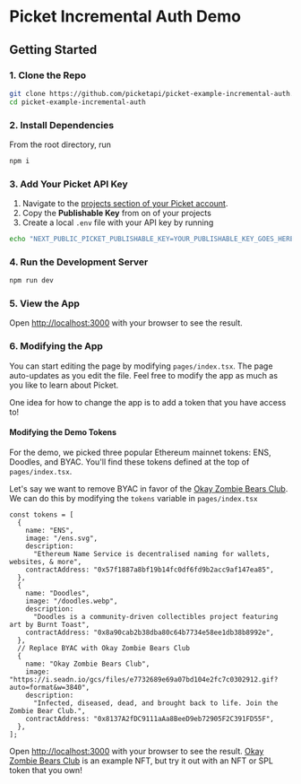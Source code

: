 # Picket Incremental Auth Demo

## Getting Started

### 1. Clone the Repo

```bash
git clone https://github.com/picketapi/picket-example-incremental-auth.git
cd picket-example-incremental-auth
```

### 2. Install Dependencies

From the root directory, run
```bash
npm i
```

### 3. Add Your Picket API Key

1. Navigate to the [projects section of your Picket account](https://picketapi.com/dashboard#projects). 
2. Copy the **Publishable Key** from on of your projects
3. Create a local `.env` file with your API key by running

```bash
echo "NEXT_PUBLIC_PICKET_PUBLISHABLE_KEY=YOUR_PUBLISHABLE_KEY_GOES_HERE" >> .env
```

### 4. Run the Development Server

```bash
npm run dev
```

### 5. View the App

Open [http://localhost:3000](http://localhost:3000) with your browser to see the result.

### 6. Modifying the App

You can start editing the page by modifying `pages/index.tsx`. The page auto-updates as you edit the file. Feel free to modify the app as much as you like to learn about Picket. 

One idea for how to change the app is to add a token that you have access to!

#### Modifying the Demo Tokens

For the demo, we picked three popular Ethereum mainnet tokens: ENS, Doodles, and BYAC. You'll find these tokens defined at the top of `pages/index.tsx`. 

Let's say we want to remove BYAC in favor of the [Okay Zombie Bears Club](https://opensea.io/collection/okay-zombie-bears-club). We can do this by modifying the `tokens` variable in `pages/index.tsx`

```tsx
const tokens = [
  {
    name: "ENS",
    image: "/ens.svg",
    description:
      "Ethereum Name Service is decentralised naming for wallets, websites, & more",
    contractAddress: "0x57f1887a8bf19b14fc0df6fd9b2acc9af147ea85",
  },
  {
    name: "Doodles",
    image: "/doodles.webp",
    description:
      "Doodles is a community-driven collectibles project featuring art by Burnt Toast",
    contractAddress: "0x8a90cab2b38dba80c64b7734e58ee1db38b8992e",
  },
  // Replace BYAC with Okay Zombie Bears Club
  {
    name: "Okay Zombie Bears Club",
    image: "https://i.seadn.io/gcs/files/e7732689e69a07bd104e2fc7c0302912.gif?auto=format&w=3840",
    description:
      "Infected, diseased, dead, and brought back to life. Join the Zombie Bear Club.",
    contractAddress: "0x8137A2fDC9111aAa8BeeD9eb72905F2C391FD55F",
  },
];
```

Open [http://localhost:3000](http://localhost:3000) with your browser to see the result. [Okay Zombie Bears Club](https://opensea.io/collection/okay-zombie-bears-club) is an example NFT, but try it out with an NFT or SPL token that you own!
